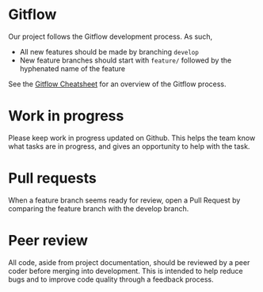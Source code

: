 # Gitflow
Our project follows the Gitflow development process. As such,

* All new features should be made by branching `develop`
* New feature branches should start with `feature/` followed by the hyphenated name of the feature
 
See the [Gitflow Cheatsheet](http://danielkummer.github.io/git-flow-cheatsheet/) for an overview of the Gitflow process.

# Work in progress
Please keep work in progress updated on Github. This helps the team know what tasks are in progress, and gives an opportunity to help with the task.

# Pull requests
When a feature branch seems ready for review, open a Pull Request by comparing the feature branch with the develop branch.

# Peer review
All code, aside from project documentation, should be reviewed by a peer coder before merging into development. This is intended to help reduce bugs and to improve code quality through a feedback process.
